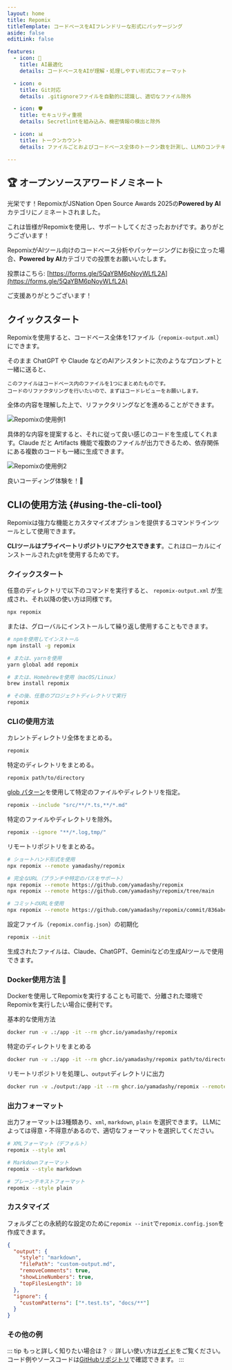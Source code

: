 ```yaml
---
layout: home
title: Repomix
titleTemplate: コードベースをAIフレンドリーな形式にパッケージング
aside: false
editLink: false

features:
  - icon: 🤖
    title: AI最適化
    details: コードベースをAIが理解・処理しやすい形式にフォーマット

  - icon: ⚙️
    title: Git対応
    details: .gitignoreファイルを自動的に認識し、適切なファイル除外

  - icon: 🛡️
    title: セキュリティ重視
    details: Secretlintを組み込み、機密情報の検出と除外

  - icon: 📊
    title: トークンカウント
    details: ファイルごとおよびコードベース全体のトークン数を計測し、LLMのコンテキスト制限に対応

---
```


<div class="cli-section">

## 🏆 オープンソースアワードノミネート

光栄です！RepomixがJSNation Open Source Awards 2025の**Powered by AI**カテゴリにノミネートされました。

これは皆様がRepomixを使用し、サポートしてくださったおかげです。ありがとうございます！

RepomixがAIツール向けのコードベース分析やパッケージングにお役に立った場合、**Powered by AI**カテゴリでの投票をお願いいたします。

投票はこちら: [https://forms.gle/5QaYBM6pNoyWLfL2A](https://forms.gle/5QaYBM6pNoyWLfL2A)

ご支援ありがとうございます！

## クイックスタート

Repomixを使用すると、コードベース全体を1ファイル（`repomix-output.xml`）にできます。

そのまま ChatGPT や Claude などのAIアシスタントに次のようなプロンプトと一緒に送ると、

```
このファイルはコードベース内のファイルを1つにまとめたものです。
コードのリファクタリングを行いたいので、まずはコードレビューをお願いします。
```

全体の内容を理解した上で、リファクタリングなどを進めることができます。

![Repomixの使用例1](/images/docs/repomix-file-usage-1.png)

具体的な内容を提案すると、それに従って良い感じのコードを生成してくれます。Claude だと Artifacts 機能で複数のファイルが出力できるため、依存関係にある複数のコードも一緒に生成できます。

![Repomixの使用例2](/images/docs/repomix-file-usage-2.png)

良いコーディング体験を！🚀

## CLIの使用方法 {#using-the-cli-tool}

Repomixは強力な機能とカスタマイズオプションを提供するコマンドラインツールとして使用できます。

**CLIツールはプライベートリポジトリにアクセスできます**。これはローカルにインストールされたgitを使用するためです。

### クイックスタート

任意のディレクトリで以下のコマンドを実行すると、 `repomix-output.xml` が生成され、それ以降の使い方は同様です。

```bash
npx repomix
```

または、グローバルにインストールして繰り返し使用することもできます。

```bash
# npmを使用してインストール
npm install -g repomix

# または、yarnを使用
yarn global add repomix

# または、Homebrewを使用（macOS/Linux）
brew install repomix

# その後、任意のプロジェクトディレクトリで実行
repomix
```


### CLIの使用方法

カレントディレクトリ全体をまとめる。

```bash
repomix
```

特定のディレクトリをまとめる。

```bash
repomix path/to/directory
```

[glob パターン](https://github.com/mrmlnc/fast-glob?tab=readme-ov-file#pattern-syntax)を使用して特定のファイルやディレクトリを指定。

```bash
repomix --include "src/**/*.ts,**/*.md"
```

特定のファイルやディレクトリを除外。

```bash
repomix --ignore "**/*.log,tmp/"
```

リモートリポジトリをまとめる。

```bash
# ショートハンド形式を使用
npx repomix --remote yamadashy/repomix

# 完全なURL（ブランチや特定のパスをサポート）
npx repomix --remote https://github.com/yamadashy/repomix
npx repomix --remote https://github.com/yamadashy/repomix/tree/main

# コミットのURLを使用
npx repomix --remote https://github.com/yamadashy/repomix/commit/836abcd7335137228ad77feb28655d85712680f1
```

設定ファイル（`repomix.config.json`）の初期化

```bash
repomix --init
```

生成されたファイルは、Claude、ChatGPT、Geminiなどの生成AIツールで使用できます。

### Docker使用方法 🐳

Dockerを使用してRepomixを実行することも可能で、分離された環境でRepomixを実行したい場合に便利です。

基本的な使用方法

```bash
docker run -v .:/app -it --rm ghcr.io/yamadashy/repomix
```

特定のディレクトリをまとめる
```bash
docker run -v .:/app -it --rm ghcr.io/yamadashy/repomix path/to/directory
```

リモートリポジトリを処理し、`output`ディレクトリに出力

```bash
docker run -v ./output:/app -it --rm ghcr.io/yamadashy/repomix --remote https://github.com/yamadashy/repomix
```

### 出力フォーマット

出力フォーマットは3種類あり、`xml`, `markdown`, `plain` を選択できます。
LLMによっては得意・不得意があるので、適切なフォーマットを選択してください。

```bash
# XMLフォーマット（デフォルト）
repomix --style xml

# Markdownフォーマット
repomix --style markdown

# プレーンテキストフォーマット
repomix --style plain
```

### カスタマイズ

フォルダごとの永続的な設定のために`repomix --init`で`repomix.config.json`を作成できます。

```json
{
  "output": {
    "style": "markdown",
    "filePath": "custom-output.md",
    "removeComments": true,
    "showLineNumbers": true,
    "topFilesLength": 10
  },
  "ignore": {
    "customPatterns": ["*.test.ts", "docs/**"]
  }
}
```

### その他の例
::: tip もっと詳しく知りたい場合は？ 💡
詳しい使い方は[ガイド](./guide/)をご覧ください。コード例やソースコードは[GitHubリポジトリ](https://github.com/yamadashy/repomix)で確認できます。
:::

</div>
